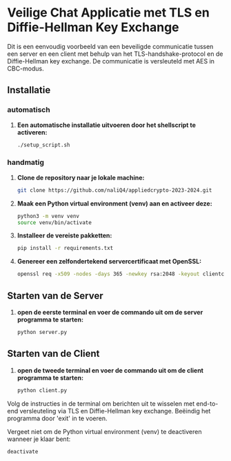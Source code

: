 # Veilige Chat Applicatie met TLS en Diffie-Hellman Key Exchange

Dit is een eenvoudig voorbeeld van een beveiligde communicatie tussen een server en een client met behulp van het TLS-handshake-protocol en de Diffie-Hellman key exchange. De communicatie is versleuteld met AES in CBC-modus.

## Installatie

### automatisch

1. **Een automatische installatie uitvoeren door het shellscript te activeren:**
    ```bash
    ./setup_script.sh
    ```

### handmatig

1. **Clone de repository naar je lokale machine:**

    ```bash
    git clone https://github.com/naliQ4/appliedcrypto-2023-2024.git
    ```

2. **Maak een Python virtual environment (venv) aan en activeer deze:**

    ```bash
    python3 -m venv venv
    source venv/bin/activate
    ```

3. **Installeer de vereiste pakketten:**

    ```bash
    pip install -r requirements.txt
    ```

4. **Genereer een zelfondertekend servercertificaat met OpenSSL:**

    ```bash
    openssl req -x509 -nodes -days 365 -newkey rsa:2048 -keyout clientcert.key -out clientcert.crt
    ```

## Starten van de Server

1. **open de eerste terminal en voer de commando uit om de server programma te starten:**

    ```bash
    python server.py
    ```

## Starten van de Client

1. **open de tweede terminal en voer de commando uit om de client programma te starten:**

    ```bash
    python client.py
    ```

Volg de instructies in de terminal om berichten uit te wisselen met end-to-end versleuteling via TLS en Diffie-Hellman key exchange. Beëindig het programma door 'exit' in te voeren.

Vergeet niet om de Python virtual environment (venv) te deactiveren wanneer je klaar bent:

```bash
deactivate
